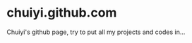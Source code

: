 chuiyi.github.com
=================

Chuiyi's github page, try to put all my projects and codes in...